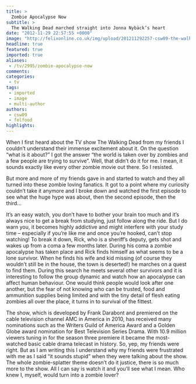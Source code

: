 ```yaml
---
title: >
  Zombie Apocalypse Now
subtitle: >
  The Walking Dead marched straight into Jonna Nybäck’s heart
date: "2012-11-29 22:57:55 +0000"
image: "http://felixonline.co.uk/img/upload/201211292257-csw09-the-walking-dead-cast-photo.jpg"
headline: true
featured: true
imported: true
aliases:
 - /tv/2995/zombie-apocalypse-now
comments:
categories:
 - tv
tags:
 - imported
 - image
 - multi-author
authors:
 - csw09
 - felfood
highlights:
---
```


When I first heard about the TV show The Walking Dead from my friends I couldn’t understand their immense excitement about it. On the question “what is it about?” I got the answer “the world is taken over by zombies and a few people are trying to survive”. Well, that didn’t do it for me. I mean, it sounds exactly like every other zombie movie out there. So I resisted.

But more and more of my friends gave in and started to watch and they all turned into these zombie loving fanatics. It got to a point where my curiosity couldn’t take it anymore and I broke down and watched the first episode to see what the huge hype was about, then the second episode, then the third...

It’s an easy watch, you don’t have to bother your brain too much and it’s always nice to get a break from studying, just follow along the ride. But I do warn you, it becomes highly addictive and might interfere with your study time – especially if you’re like me and once you’re hooked, can’t stop watching!
 To break it down, Rick, who is a sheriff’s deputy, gets shot and wakes up from a coma a few months later. During his coma a zombie apocalypse has taken place and Rick finds himself as what seems to be a lone survivor. When he finds his wife and kid missing (of course they wouldn’t still be in the house, the town is deserted!) he marches on a quest to find them. During this search he meets several other survivors and it is interesting to follow the group dynamic and watch how an apocalypse can affect human behaviour. One would think people would look after one another, but the fear of not knowing who can be trusted, food and ammunition supplies being limited and with the tiny detail of flesh eating zombies all over the place, it turns in to survival of the fittest.

The show, which is developed by Frank Darabont and premiered on the cable television channel AMC in America in 2010, has received many nominations such as the Writers Guild of America Award and a Golden Globe award nomination for Best Television Series Drama. With 10.9 million viewers tuning in for the season three premiere it became the most-watched basic cable drama telecast in history.
 So, yep, my friends were right. But as I am writing this I understand why my friends were frustrated with me as I said “it sounds stupid” when they were talking about the show. The whole zombie-splatter theme doesn’t do it justice, there is so much more to the show. All I can say is watch it and you’ll see what I mean. Who knew I, myself, would turn into a zombie lover?
